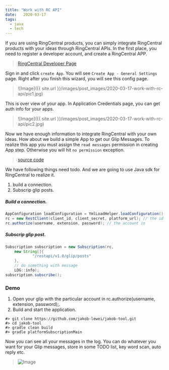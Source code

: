 ```yaml
---
title: "Work with RC API"
date:   2020-03-17
tags:
  - java
  - tech
---
```



If you are using RingCentral products, you can simply integrate RingCentral products with your ideas through RingCentral APIs.
In the first place, you need to register a developer account, and create a RingCentral APP.

>[RingCentral Developer Page](https://developers.ringcentral.com)

Sign in and click `create App`. You will see `Create App - General Settings` page.
Right after you finish this wizard, you will see this config page.

> ![Image]({{ site.url }}/images/post_images/2020-03-17-work-with-rc-api/pic1.jpg)

This is over view of your app.
In Application Credentials page, you can get auth info for your apps.

> ![Image]({{ site.url }}/images/post_images/2020-03-17-work-with-rc-api/pic2.jpg)

Now we have enough information to integrate RingCentral with your own ideas.
How about we build a simple App to get our Glip Messages. To realize this app you must assign the `read messages` permission in creating App step. Otherwise you will hit `no permission` exception.

>[source code](https://github.com/jakob-lewei/jakob-tool)

We have following things need todo. And we are going to use Java sdk for RingCentral to realize it.
1. build a connection.
2. Subscrip glip posts.

##### Build a connection.
```java
AppConfiguration loadConfiguration = YmlLoadHelper.loadConfiguration();
rc = new RestClient(client_id, client_secret, platform_url); // the id and key in screenshot above
rc.authorize(username, extension, password); // the account in 
```

##### Subscrip glip post.
```java
Subscription subscription = new Subscription(rc,
    new String[]{
            "/restapi/v1.0/glip/posts"
    },
    // do something with message
    LOG::info);
subscription.subscribe();
```

### Demo
1. Open your glip with the particular account in rc.authorize(username, extension, password);.
2. Build and start the application.
```shell
#> git clone https://github.com/jakob-lewei/jakob-tool.git
#> cd jakob-tool
#> gradle clean build
#> gradle platformSubscriptionMain
```

Now you can see all your messages in the log. You can do whatever you want for your Glip messages, store in some TODO list, key word scan, auto reply etc.

> ![Image]({{site.url}}/assets/post_images/2020-03-17-work-with-rc-api/pic3.jpg)
